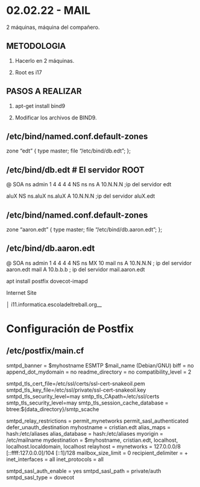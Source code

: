 # 02.02.22 - MAIL

2 máquinas, máquina del compañero.

## METODOLOGIA

1. Hacerlo en 2 máquinas.

2. Root es i17






## PASOS A REALIZAR

1. apt-get install bind9

2. Modificar los archivos de BIND9.

/etc/bind/named.conf.default-zones
---
zone “edt” {
    type master;
    file “/etc/bind/db.edt”;
};



/etc/bind/db.edt # El servidor ROOT
---
@ SOA ns admin 1 4 4 4 4
    NS ns
ns A 10.N.N.N     ;ip del servidor edt

aluX NS ns.aluX
ns.aluX A 10.N.N.N   ;ip del servidor aluX.edt



/etc/bind/named.conf.default-zones
----
zone “aaron.edt” {
    type master;
    file “/etc/bind/db.aaron.edt”;
};


/etc/bind/db.aaron.edt
----
@ SOA ns admin 1 4 4 4 4
    NS ns
    MX 10 mail
ns A 10.N.N.N     ; ip del servidor aaron.edt
mail A 10.b.b.b   ; ip del servidor mail.aaron.edt




apt install postfix dovecot-imapd

Internet Site

 │ i11.informatica.escoladeltreball.org__
 
 
# Configuración de Postfix


/etc/postfix/main.cf
----
smtpd_banner = $myhostname ESMTP $mail_name (Debian/GNU)
biff = no
append_dot_mydomain = no
readme_directory = no
compatibility_level = 2

smtpd_tls_cert_file=/etc/ssl/certs/ssl-cert-snakeoil.pem
smtpd_tls_key_file=/etc/ssl/private/ssl-cert-snakeoil.key
smtpd_tls_security_level=may
smtp_tls_CApath=/etc/ssl/certs
smtp_tls_security_level=may
smtp_tls_session_cache_database = btree:${data_directory}/smtp_scache

smtpd_relay_restrictions = permit_mynetworks permit_sasl_authenticated defer_unauth_destination
myhostname = cristian.edt
alias_maps = hash:/etc/aliases
alias_database = hash:/etc/aliases
myorigin = /etc/mailname
mydestination = $myhostname, cristian.edt, localhost, localhost.localdomain, localhost
relayhost =
mynetworks = 127.0.0.0/8 [::ffff:127.0.0.0]/104 [::1]/128
mailbox_size_limit = 0
recipient_delimiter = +
inet_interfaces = all
inet_protocols = all

smtpd_sasl_auth_enable = yes
smtpd_sasl_path = private/auth
smtpd_sasl_type = dovecot


